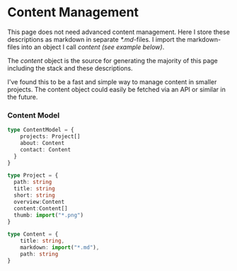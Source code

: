 # Content Management 
This page does not need advanced content management. Here I store these descriptions as markdown in separate _*.md_-files. I import the markdown-files into an object I call _content_ _(see example below)_. 

The _content_ object is the source for generating the majority of this page including the stack and these descriptions. 

I've found this to be a fast and simple way to manage content in smaller projects. The content object could easily be fetched via an API or similar in the future.

### Content Model
```ts
type ContentModel = {
    projects: Project[]
    about: Content
    contact: Content
  }
}

type Project = { 
  path: string
  title: string
  short: string
  overview:Content
  content:Content[]
  thumb: import("*.png") 
}

type Content = { 
    title: string, 
    markdown: import("*.md"), 
    path: string 
}
```